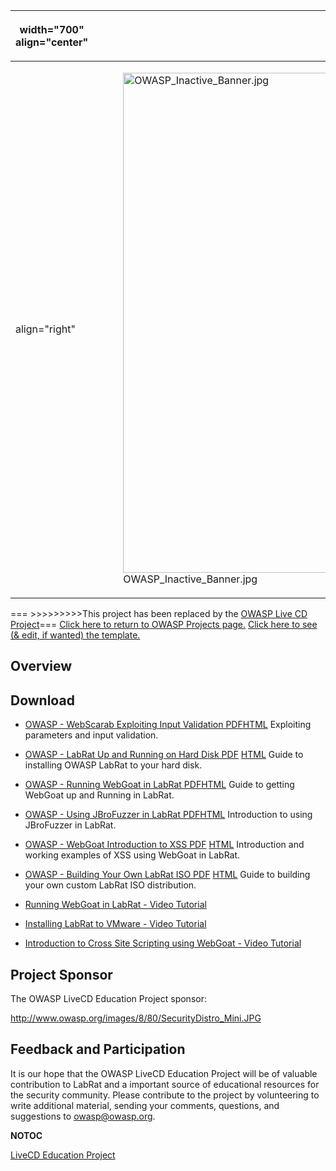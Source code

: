<table>
<thead>
<tr class="header">
<th><p>width="700" align="center"</p></th>
<th><p><br />
</p></th>
<th><p>width="500" align="center"</p></th>
<th><p><br />
</p></th>
</tr>
</thead>
<tbody>
<tr class="odd">
<td><p>align="right"</p></td>
<td><figure>
<img src="OWASP_Inactive_Banner.jpg" title="OWASP_Inactive_Banner.jpg" alt="OWASP_Inactive_Banner.jpg" width="800" /><figcaption>OWASP_Inactive_Banner.jpg</figcaption>
</figure></td>
<td><p>align="right"</p></td>
<td></td>
</tr>
</tbody>
</table>


\=== \>\>\>\>\>\>\>\>\>This project has been replaced by the [OWASP Live
CD Project](:Category:OWASP_Live_CD_Project "wikilink")===
[Click here to return to OWASP Projects
page.](:Category:OWASP_Project "wikilink")
[Click here to see (& edit, if wanted) the
template.](:Project_Information:template_LiveCD_Education "wikilink")

## Overview

## Download

  - [OWASP - WebScarab Exploiting Input Validation
    PDF](http://www.owasp.org/images/1/1b/OWASP_-_WebScarab_%E2%80%93_Exploiting_Input_Validation.pdf)[HTML](http://www.securitydistro.com/index.php?option=com_content&task=view&id=246&Itemid=43)
    Exploiting parameters and input validation.

<!-- end list -->

  - [OWASP - LabRat Up and Running on Hard Disk
    PDF](http://www.owasp.org/images/2/23/OWASP_-_LabRat_-_Up_and_Running_on_Hard_Disk.pdf)
    [HTML](http://www.securitydistro.com/index.php?option=com_content&task=view&id=243&Itemid=43)
    Guide to installing OWASP LabRat to your hard disk.

<!-- end list -->

  - [OWASP - Running WebGoat in LabRat
    PDF](http://www.owasp.org/images/a/a1/OWASP_-_Running_WebGoat_in_LabRat.pdf)[HTML](http://www.securitydistro.com/index.php?option=com_content&task=view&id=247&Itemid=43)
    Guide to getting WebGoat up and Running in LabRat.

<!-- end list -->

  - [OWASP - Using JBroFuzzer in LabRat
    PDF](http://www.owasp.org/images/d/d8/OWASP_-_Using_JBroFuzzer_in_LabRat.pdf)[HTML](http://www.securitydistro.com/index.php?option=com_content&task=view&id=252&Itemid=43)
    Introduction to using JBroFuzzer in LabRat.

<!-- end list -->

  - [OWASP - WebGoat Introduction to XSS
    PDF](http://www.owasp.org/images/c/c8/OWASP_-_WebGoat_-_Introduction_to_XSS.pdf)
    [HTML](http://www.securitydistro.com/index.php?option=com_content&task=view&id=245&Itemid=43)
    Introduction and working examples of XSS using WebGoat in LabRat.

<!-- end list -->

  - [OWASP - Building Your Own LabRat ISO
    PDF](http://www.owasp.org/images/0/0e/OWASP_-_Building_Your_Own_LabRat_ISO.pdf)
    [HTML](http://www.securitydistro.com/index.php?option=com_content&task=view&id=253&Itemid=43)
    Guide to building your own custom LabRat ISO distribution.

<!-- end list -->

  - [Running WebGoat in LabRat - Video
    Tutorial](http://www.securitydistro.com/index.php?option=com_content&task=view&id=301&Itemid=1)

<!-- end list -->

  - [Installing LabRat to VMware - Video
    Tutorial](http://www.securitydistro.com/index.php?option=com_content&task=view&id=300&Itemid=1)

<!-- end list -->

  - [Introduction to Cross Site Scripting using WebGoat - Video
    Tutorial](http://securitydistro.com/video-tutorials/54/Introduction-to-XSS-using-WebGoat.php)

## Project Sponsor

The OWASP LiveCD Education Project sponsor:

[<http://www.owasp.org/images/8/80/SecurityDistro_Mini.JPG>](http://www.securitydistro.com)

## Feedback and Participation

It is our hope that the OWASP LiveCD Education Project will be of
valuable contribution to LabRat and a important source of educational
resources for the security community. Please contribute to the project
by volunteering to write additional material, sending your comments,
questions, and suggestions to owasp@owasp.org.

__NOTOC__

[LiveCD Education Project](Category:OWASP_Project "wikilink")
